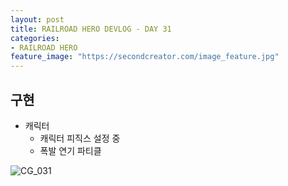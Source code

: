 ```yaml
---
layout: post
title: RAILROAD HERO DEVLOG - DAY 31
categories:
- RAILROAD HERO
feature_image: "https://secondcreator.com/image_feature.jpg"
---
```


## 구현
- 캐릭터
  - 캐릭터 피직스 설정 중
  - 폭발 연기 파티클

![CG_031](https://secondcreator.com/blog/imgs/CG_031.PNG)
